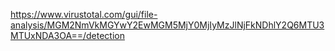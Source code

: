 https://www.virustotal.com/gui/file-analysis/MGM2NmVkMGYwY2EwMGM5MjY0MjIyMzJlNjFkNDhlY2Q6MTU3MTUxNDA3OA==/detection
